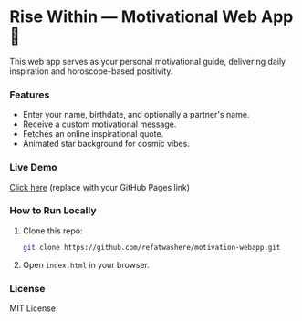 # Rise Within — Motivational Web App 🌟

This web app serves as your personal motivational guide, delivering daily inspiration and horoscope-based positivity.

### Features
- Enter your name, birthdate, and optionally a partner's name.
- Receive a custom motivational message.
- Fetches an online inspirational quote.
- Animated star background for cosmic vibes.

### Live Demo
[Click here](https://refatwashere.github.io/motivation-webapp/) (replace with your GitHub Pages link)

### How to Run Locally
1. Clone this repo:
    ```bash
    git clone https://github.com/refatwashere/motivation-webapp.git
    ```
2. Open `index.html` in your browser.

### License
MIT License.